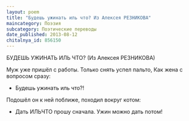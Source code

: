 ```yaml
---
layout: poem
title: "Будешь ужинать иль что? Из Алексея РЕЗНИКОВА"
maincategory: Поэзия
subcategory: Поэтические переводы
date_published: 2013-08-12
chitalnya_id: 856150
---
```




БУДЕШЬ УЖИНАТЬ ИЛЬ ЧТО?
(Из Алексея РЕЗНИКОВА)

Муж уже пришёл с работы.
Только снять успел пальто,
Как жена с вопросом сразу:
- Будешь ужинать иль что?!

Подошёл он к ней поближе,
походил вокруг котом:
- Дать ИЛЬЧТО прошу сначала.
Ужин можно дать потом!






